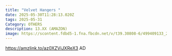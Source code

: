 ```yaml
---
title: "Velvet Hangers "
date: 2025-05-30T11:28:13.020Z
tags: 2025-05-31
Category: OTHERS
description: 13.XX (AMAZON)
image: https://scontent.fdbd5-1.fna.fbcdn.net/v/t39.30808-6/499409133_24156952260568880_5801813354294543150_n.jpg?_nc_cat=108&ccb=1-7&_nc_sid=aa7b47&_nc_ohc=EUP5DEypzWoQ7kNvwHQiRXn&_nc_oc=AdkHe8Gt460vp2pYyEKwc2tsYpUqdzN31scHuZYWLhdi4C_No44pZkZ9mN69iDro9sj7MtABiLHo-agWB1XyD6-4&_nc_zt=23&_nc_ht=scontent.fdbd5-1.fna&_nc_gid=pFVQULWYKVF1W2bd0ZyOjg&oh=00_AfKNzB3pdWnQR0t4nJVLHtXaEDztIof4peVo8sWaQyalRA&oe=683F506C
---
```

https://amzlink.to/az0XZViJXReX3 AD